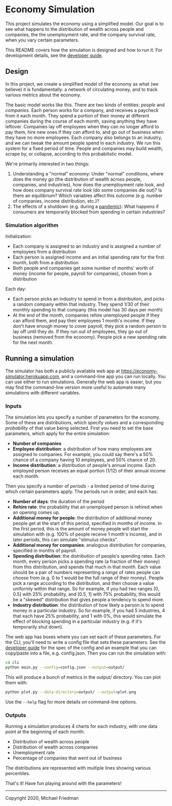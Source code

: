 # Economy Simulation

This project simulates the economy using a simplified model. Our goal is to
see what happens to the distribution of wealth across people and companies, the
the unemployment rate, and the company survival rate, when you vary certain
parameters.

This README covers how the simulation is designed and how to run it. For
development details, see the [developer guide](docs/dev_guide.md).

## Design

In this project, we create a simplified model of the economy as what (we
believe) it is fundamentally: a network of circulating money, and to track
various metrics about the economy.

The basic model works like this. There are two kinds of entities: *people* and
*companies*. Each person works for a company, and receives a paycheck from it
each month. They spend a portion of their money at different companies during
the course of each month, saving anything they have leftover. Companies lay off
employees when they can no longer afford to pay them, hire new ones if they can
afford to, and go out of business when they have no more employees. Each company
also belongs to an industry, and we can tweak the amount people spend in each
industry. We run this system for a fixed period of time. People and companies
may build wealth, scrape by, or collapse, according to this probabilistic model.

We're primarily interested in two things:

1. Understanding a "normal" economy: Under "normal" conditions, where does the
   money go (the distribution of wealth across people, companies, and
   industries), how does the unemployment rate look, and how does company
   survival rate look (do some companies die out)? Is there an equilibrium?
   Which variables affect this outcome (e.g. number of companies, income
   distribution, etc.)?
2. The effects of a shutdown (e.g. during a [pandemic](https://www.wsj.com/graphics/march-changed-everything/)):
   What happens if consumers are temporarily blocked from spending in certain
   industries?

### Simulation algorithm

Initialization:

- Each company is assigned to an industry and is assigned a number of employees
  from a distribution
- Each person is assigned income and an initial spending rate for the first
  month, both from a distribution
- Both people and companies get some number of months' worth of money (income
  for people, payroll for companies), chosen from a distribution

Each day:

- Each person picks an industry to spend in from a distribution, and picks a
  random company within that industry. They spend 1/30 of their monthly
  spending to that company (this model has 30 days per month)
- At the end of the month, companies rehire unemployed people if they can afford
  them, and pay their employees 1 month's income. If they don't have enough
  money to cover payroll, they pick a random person to lay off until they do. If
  they run out of employees, they go out of business (removed from the economy).
  People pick a new spending rate for the next month.

## Running a simulation

The simulator has both a publicly available web app at
<https://economy-simulator.herokuapp.com>, and a command-line app you can run
locally. You can use either to run simulations. Generally the web app is easier,
but you may find the command-line version more useful to automate many
simulations with different variables.

### Inputs

The simulation lets you specify a number of parameters for the economy. Some of
these are distributions, which specify *values* and a corresponding
*probability* of that value being selected. First you need to set the base
parameters, which apply for the entire simulation:

- **Number of companies**
- **Employee distribution**: a distribution of how many employees are assigned to
  companies. For example, you could say there's a 50% chance of a company
  having 10 employees, and 50% chance of 20.
- **Income distribution**: a distribution of people's annual income. Each
  employed person receives an equal portion (1/12) of their annual income each
  month.

Then you specify a number of *periods* - a limited period of time during which
certain parameters apply. The periods run in order, and each has:

- **Number of days**: the duration of the period
- **Rehire rate**: the probability that an unemployed person is rehired when an
  opening comes up.
- **Additional money for people**: the distribution of additional money people
  get at the start of this period, specified in months of income. In the first
  period, this is the amount of money people will start the simulation with
  (e.g. 100% of people receive 1 month's income), and in later periods, this
  can simulate "stimulus checks".
- **Additional money for companies**: analogous distribution for companies,
  specified in months of payroll.
- **Spending distribution**: the distribution of people's spending rates. Each
  month, every person picks a spending rate (a fraction of their money) from
  this distribution, and spends that much in that month. Each value should be
  a pair of numbers representing a *range* of rates people can choose from
  (e.g. 0 to 1 would be the full range of their money). People pick a range
  according to the distribution, and then choose a value uniformly within that
  range. So for example, if you had two ranges [0, 0.5] with 25% probability,
  and [0.5, 1] with 75% probability, this would be a "skewed" distribution that
  gives people a tendency to spend more.
- **Industry distribution**: the distribution of how likely a person is to spend
  money in a particular industry. So for example, if you had 5 industries, 4
  that each have 25% probability, and 1 with 0%, this would simulate the effect
  of blocking spending in a particular industry (e.g. if it's temporarily shut
  down).

The web app has boxes where you can set each of these parameters. For the CLI,
you'll need to write a config file that sets these parameters. See the
[developer guide](docs/dev_guide.md#cli) for the spec of the config and an
example that you can copy/paste into a file, e.g. config.json. Then you can run
the simulation with:

```bash
cd cli
python main.py --config=config.json --output=output/
```

This will produce a bunch of metrics in the output/ directory. You can plot
them with:

```bash
python plot.py --data-directory=output/ --output=plot.png
```

Use the `--help` flag for more details on command-line options.

### Outputs

Running a simulation produces 4 charts for each industry, with one data point
at the beginning of each month:

- Distribution of wealth across people
- Distribution of wealth across companies
- Unemployment rate
- Percentage of companies that went out of business

The distributions are represented with multiple lines showing various
percentiles.

That's it! Have fun playing around with the parameters!

---

Copyright 2020, Michael Friedman
